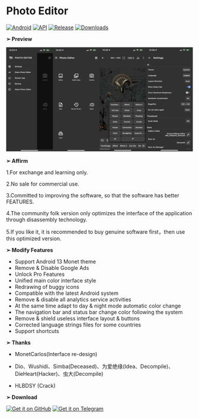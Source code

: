 # Photo Editor
[![Android](https://img.shields.io/badge/Platform-Android-green.svg?style=flat-square)](https://www.android.com) [![API](https://img.shields.io/badge/API-21%2B-orange.svg?logo=android&style=flat-square)](https://developer.android.com/studio/releases/platforms) [![Release](https://img.shields.io/github/v/release/PatrickAlex2019/PhotoEditor?color=blue&label=Release&style=flat-square)](https://github.com/PatrickAlex2019/PhotoEditor/releases) [![Downloads](https://img.shields.io/github/downloads/PatrickAlex2019/PhotoEditor/total?label=Downloads&logo=github&style=flat-square)](https://github.com/PatrickAlex2019/PhotoEditor/releases)

**➢ Preview**

![alt text](https://raw.githubusercontent.com/PatrickAlex2019/PhotoEditor/master/PhotoEditor_Preview.PNG)

**➢ Affirm**

1.For exchange and learning only.

2.No sale for commercial use.

3.Committed to improving the software, so that the software has better FEATURES.

4.The community folk version only optimizes the interface of the application through disassembly technology. 

5.If you like it, it is recommended to buy genuine software first，then use this optimized version.

**➢ Modify Features**

- Support Android 13 Monet theme
- Remove & Disable Google Ads
- Unlock Pro Features
- Unified main color interface style
- Redrawing of buggy icons
- Compatible with the latest Android system
- Remove & disable all analytics service activities
- At the same time adapt to day & night mode automatic color change
- The navigation bar and status bar change color following the system
- Remove & shield useless interface layout & buttons
- Corrected language strings files for some countries
- Support shortcuts

**➢ Thanks**

- MonetCarlos(Interface re-design)

- Dio、Wushidi、Simba(Deceased)、为爱绝缘(Idea、Decompile)、DieHeart(Hacker)、虫大(Decompile)

- HLBDSY (Crack)

**➢ Download**

[<img src="https://raw.githubusercontent.com/PatrickAlex2019/QuickPic-Gallery/master/Images/GitHub.svg"
      alt='Get it on GitHub'
      height="80">](https://github.com/PatrickAlex2019/PhotoEditor/releases/latest) [<img src="https://raw.githubusercontent.com/PatrickAlex2019/QuickPic-Gallery/master/Images/Telegram.svg"
      alt='Get it on Telegram'
      height="80">](https://t.me/anubis_recommended)
